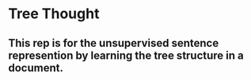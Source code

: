 # Tree Thought
## This rep is for the unsupervised sentence represention by learning the tree structure in a document.
